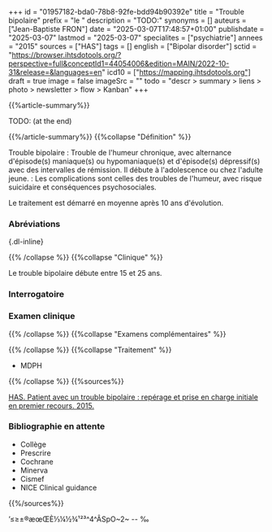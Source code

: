 +++
id = "01957182-bda0-78b8-92fe-bdd94b90392e"
title = "Trouble bipolaire"
prefix = "le "
description = "TODO:"
synonyms = []
auteurs = ["Jean-Baptiste FRON"]
date = "2025-03-07T17:48:57+01:00"
publishdate = "2025-03-07"
lastmod = "2025-03-07"
specialites = ["psychiatrie"]
annees = "2015"
sources = ["HAS"]
tags = []
english = ["Bipolar disorder"]
sctid = "https://browser.ihtsdotools.org/?perspective=full&conceptId1=44054006&edition=MAIN/2022-10-31&release=&languages=en"
icd10 = ["https://mapping.ihtsdotools.org"]
draft = true
image = false
imageSrc = ""
todo = "descr > summary > liens > photo > newsletter > flow > Kanban"
+++

{{%article-summary%}}

TODO: (at the end)

{{%/article-summary%}}
{{%collapse "Définition" %}}

Trouble bipolaire
: Trouble de l'humeur chronique, avec alternance d'épisode(s) maniaque(s) ou hypomaniaque(s) et d'épisode(s) dépressif(s) avec des intervalles de rémission. Il débute à l'adolescence ou chez l'adulte jeune.
: Les complications sont celles des troubles de l'humeur, avec risque suicidaire et conséquences psychosociales.

Le traitement est démarré en moyenne après 10 ans d'évolution.

### Abréviations


{.dl-inline}

{{% /collapse %}}
{{%collapse "Clinique" %}}

Le trouble bipolaire débute entre 15 et 25 ans.

### Interrogatoire

### Examen clinique

{{% /collapse %}}
{{%collapse "Examens complémentaires" %}}


{{% /collapse %}}
{{%collapse "Traitement" %}}

- MDPH

{{% /collapse %}}
{{%sources%}}

[HAS. Patient avec un trouble bipolaire : repérage et prise en charge initiale en premier recours. 2015.](https://www.has-sante.fr/jcms/c_1747465/fr/patient-avec-un-trouble-bipolaire-reperage-et-prise-en-charge-initiale-en-premier-recours)

### Bibliographie en attente

- Collège
- Prescrire
- Cochrane
- Minerva
- Cismef
- NICE Clinical guidance

{{%/sources%}}

’≤≥±®æœŒÈ⅓¼½¾¹²³^4^ÂSpO~2~ -- ‰
